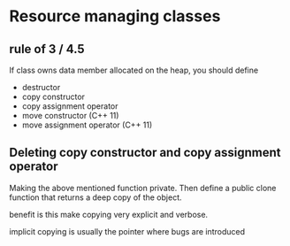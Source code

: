 # Resource managing classes

## rule of 3 / 4.5
If class owns data member allocated on the heap, you should define 
- destructor
- copy constructor
- copy assignment operator
- move constructor (C++ 11)
- move assignment operator (C++ 11)

## Deleting copy constructor and copy assignment operator
Making the above mentioned function private. Then define a public clone function
that returns a deep copy of the object.

benefit is this make copying very explicit and verbose.

implicit copying is usually the pointer where bugs are introduced
